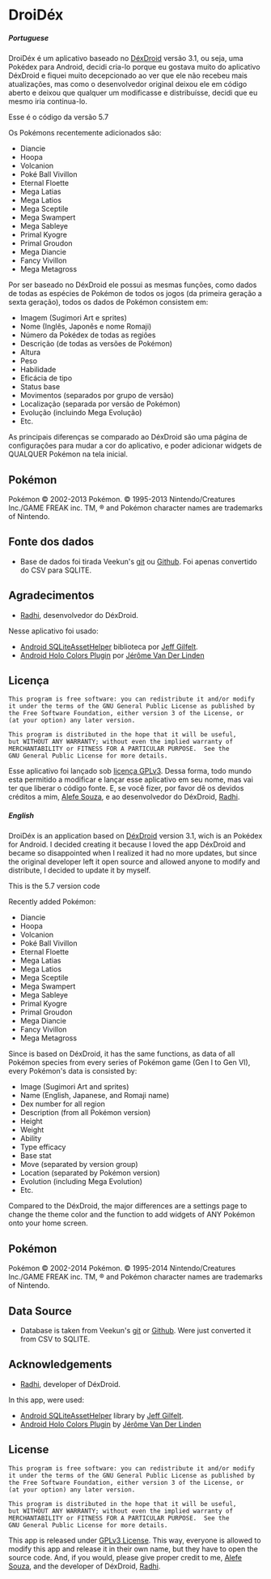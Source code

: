 DroiDéx
=======

##### Portuguese

DroiDéx é um aplicativo baseado no [DéxDroid](https://github.com/RadhiFadlillah/Pokedex) versão 3.1, ou seja, uma Pokédex para Android, decidi cria-lo porque eu gostava muito do aplicativo DéxDroid e fiquei muito decepcionado ao ver que ele não recebeu mais atualizações, mas como o desenvolvedor original deixou ele em código aberto e deixou que qualquer um modificasse e distribuísse, decidi que eu mesmo iria continua-lo.

Esse é o código da versão 5.7

Os Pokémons recentemente adicionados são:

* Diancie
* Hoopa
* Volcanion
* Poké Ball Vivillon
* Eternal Floette
* Mega Latias
* Mega Latios
* Mega Sceptile
* Mega Swampert
* Mega Sableye
* Primal Kyogre
* Primal Groudon
* Mega Diancie
* Fancy Vivillon
* Mega Metagross

Por ser baseado no DéxDroid ele possui as mesmas funções, como dados de todas as espécies de Pokémon de todos os jogos (da primeira geração a sexta geração), todos os dados de Pokémon consistem em:

* Imagem (Sugimori Art e sprites)
* Nome (Inglês, Japonês e nome Romaji)
* Número da Pokédex de todas as regiões 
* Descrição (de todas as versões de Pokémon)
* Altura
* Peso
* Habilidade
* Eficácia de tipo
* Status base
* Movimentos (separados por grupo de versão)
* Localização (separada por versão de Pokémon)
* Evolução (incluindo Mega Evolução)
* Etc.

As principais diferenças se comparado ao DéxDroid são uma página de configurações para mudar a cor do aplicativo, e poder adicionar widgets de QUALQUER Pokémon na tela inicial.

Pokémon
-------
Pokémon © 2002-2013 Pokémon. © 1995-2013 Nintendo/Creatures Inc./GAME FREAK inc. TM, ® and Pokémon character names are trademarks of Nintendo.

Fonte dos dados
-----------
*  Base de dados foi tirada Veekun's [git](http://git.veekun.com/pokedex.git/tree/HEAD:/pokedex/data/csv) ou [Github](https://github.com/veekun/pokedex). Foi apenas convertido do CSV para SQLITE.

Agradecimentos
---------------
* [Radhi](https://github.com/RadhiFadlillah), desenvolvedor do DéxDroid.

Nesse aplicativo foi usado:
*  [Android SQLiteAssetHelper](https://github.com/jgilfelt/android-sqlite-asset-helper) biblioteca por [Jeff Gilfelt](https://github.com/jgilfelt).
*  [Android Holo Colors Plugin](https://github.com/jeromevdl/android-holo-colors-idea-plugin) por [Jérôme Van Der Linden](https://github.com/jeromevdl)

Licença
----------
    This program is free software: you can redistribute it and/or modify
    it under the terms of the GNU General Public License as published by
    the Free Software Foundation, either version 3 of the License, or
    (at your option) any later version.

    This program is distributed in the hope that it will be useful,
    but WITHOUT ANY WARRANTY; without even the implied warranty of
    MERCHANTABILITY or FITNESS FOR A PARTICULAR PURPOSE.  See the
    GNU General Public License for more details.
    
Esse aplicativo foi lançado sob [licença GPLv3](http://choosealicense.com/licenses/gpl-v3/). Dessa forma, todo mundo esta permitido a modificar e lançar esse aplicativo em seu nome, mas vai ter que liberar o código fonte. E, se você fizer, por favor dê os devidos créditos a mim, [Alefe Souza](https://github.com/alefesouza), e ao desenvolvedor do DéxDroid, [Radhi](https://github.com/RadhiFadlillah).

##### English

DroiDéx is an application based on [DéxDroid](https://github.com/Acrophobic/Pokedex) version 3.1, wich is an Pokédex for Android. I decided creating it because I loved the app DéxDroid and became so disappointed when I realized it had no more updates, but since the original developer left it open source and allowed anyone to modify and distribute, I decided to update it by myself.

This is the 5.7 version code

Recently added Pokémon:

* Diancie
* Hoopa
* Volcanion
* Poké Ball Vivillon
* Eternal Floette
* Mega Latias
* Mega Latios
* Mega Sceptile
* Mega Swampert
* Mega Sableye
* Primal Kyogre
* Primal Groudon
* Mega Diancie
* Fancy Vivillon
* Mega Metagross

Since is based on DéxDroid, it has the same functions, as data of all Pokémon species from every series of Pokémon game (Gen I to Gen VI), every Pokémon's data is consisted by:

* Image (Sugimori Art and sprites)
* Name (English, Japanese, and Romaji name)
* Dex number for all region
* Description (from all Pokémon version)
* Height
* Weight
* Ability
* Type efficacy
* Base stat
* Move (separated by version group)
* Location (separated by Pokémon version)
* Evolution (including Mega Evolution)
* Etc.

Compared to the DéxDroid, the major differences are a settings page to change the theme color and the function to add widgets of ANY Pokémon onto your home screen.

Pokémon
-------
Pokémon © 2002-2014 Pokémon. © 1995-2014 Nintendo/Creatures Inc./GAME FREAK inc. TM, ® and Pokémon character names are trademarks of Nintendo.

Data Source
-----------
*  Database is taken from Veekun's [git](http://git.veekun.com/pokedex.git/tree/HEAD:/pokedex/data/csv) or [Github](https://github.com/veekun/pokedex). Were just converted it from CSV to SQLITE.

Acknowledgements
---------------
* [Radhi](https://github.com/RadhiFadlillah), developer of DéxDroid.

In this app, were used:
*  [Android SQLiteAssetHelper](https://github.com/jgilfelt/android-sqlite-asset-helper) library by [Jeff Gilfelt](https://github.com/jgilfelt).
*  [Android Holo Colors Plugin](https://github.com/jeromevdl/android-holo-colors-idea-plugin) by [Jérôme Van Der Linden](https://github.com/jeromevdl)

License
----------
    This program is free software: you can redistribute it and/or modify
    it under the terms of the GNU General Public License as published by
    the Free Software Foundation, either version 3 of the License, or
    (at your option) any later version.

    This program is distributed in the hope that it will be useful,
    but WITHOUT ANY WARRANTY; without even the implied warranty of
    MERCHANTABILITY or FITNESS FOR A PARTICULAR PURPOSE.  See the
    GNU General Public License for more details.
    
This app is released under [GPLv3 License](http://choosealicense.com/licenses/gpl-v3/). This way, everyone is allowed to modify this app and release it in their own name, but they have to open the source code. And, if you would, please give proper credit to me, [Alefe Souza](https://github.com/alefesouza), and the developer of DéxDroid, [Radhi](https://github.com/RadhiFadlillah).
